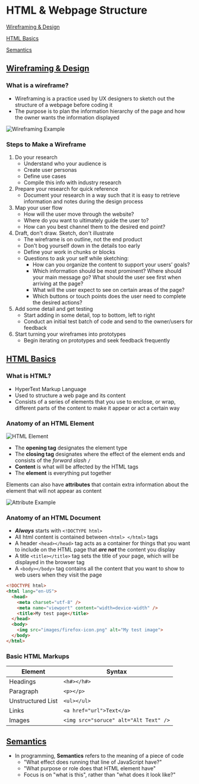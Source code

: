 # HTML & Webpage Structure

[Wireframing & Design](#wireframing--designhttpscareerfoundrycomenblogux-designhow-to-create-your-first-wireframe)

[HTML Basics](#html-basicshttpsdevelopermozillaorgen-usdocslearngettingstartedwiththewebhtmlbasics)

[Semantics](#semanticshttpsdevelopermozillaorgen-usdocsglossarysemantics)

## [Wireframing & Design](https://careerfoundry.com/en/blog/ux-design/how-to-create-your-first-wireframe/)

### What is a wireframe?

* Wireframing is a practice used by UX designers to sketch out the structure of a webpage before coding it
* The purpose is to plan the information hierarchy of the page and how the owner wants the information displayed

![Wireframing Example](https://dpbnri2zg3lc2.cloudfront.net/en/wp-content/uploads/old-blog-uploads/versions/samuel-student-wireframe---x----972-715x---.png)

### Steps to Make a Wireframe

1. Do your research
   * Understand who your audience is
   * Create user personas
   * Define use cases
   * Compile this info with industry research
2. Prepare your research for quick reference
   * Document your research in a way such that it is easy to retrieve information and notes during the design process
3. Map your user flow
   * How will the user move through the website?
   * Where do you want to ultimately guide the user to?
   * How can you best channel them to the desired end point?
4. Draft, don't draw. Sketch, don't illustrate
   * The wireframe is on outline, not the end product
   * Don't bog yourself down in the details too early
   * Define your work in chunks or blocks
   * Questions to ask your self while sketching:
     * How can you organize the content to support your users’ goals?
     * Which information should be most prominent? Where should your main message go? What should the user see first when arriving at the page?
     * What will the user expect to see on certain areas of the page?
     * Which buttons or touch points does the user need to complete the desired actions?
5. Add some detail and get testing
   * Start adding in some detail, top to bottom, left to right
   * Conduct an initial test batch of code and send to the owner/users for feedback
6. Start turning your wireframes into prototypes
   * Begin iterating on prototypes and seek feedback frequently

## [HTML Basics](https://developer.mozilla.org/en-US/docs/Learn/Getting_started_with_the_web/HTML_basics)

### What is HTML?

* HyperText Markup Language
* Used to structure a web page and its content
* Consists of a series of elements that you use to enclose, or wrap, different parts of the content to make it appear or act a certain way

### Anatomy of an HTML Element

![HTML Element](https://developer.mozilla.org/en-US/docs/Learn/Getting_started_with_the_web/HTML_basics/grumpy-cat-small.png)

* The **opening tag** designates the element type
* The **closing tag** designates where the effect of the element ends and consists of the *forward slash* `/`
* **Content** is what will be affected by the HTML tags
* The **element** is everything put together

Elements can also have **attributes** that contain extra information about the element that will not appear as content

![Attribute Example](https://developer.mozilla.org/en-US/docs/Learn/Getting_started_with_the_web/HTML_basics/grumpy-cat-attribute-small.png)

### Anatomy of an HTML Document

* ***Always*** starts with `<!DOCTYPE html>`
* All html content is contained between `<html> </html>` tags
* A header `<head></head>` tag acts as a container for things that you want to include on the HTML page that ***are not*** the content you display
* A title `<title></title>` tag sets the title of your page, which will be displayed in the browser tag
* A `<body></body>` tag contains all the content that you want to show to web users when they visit the page

``` html
<!DOCTYPE html>
<html lang="en-US">
  <head>
    <meta charset="utf-8" />
    <meta name="viewport" content="width=device-width" />
    <title>My test page</title>
  </head>
  <body>
    <img src="images/firefox-icon.png" alt="My test image">
  </body>
</html>
```

### Basic HTML Markups

| **Element** | **Syntax** |
| --- | --- |
| Headings |  `<h#></h#>` |
| Paragraph | `<p></p>` |
| Unstructured List | `<ul></ul>` |
| Links | `<a href="url">Text</a>` |
| Images | `<img src="soruce" alt="Alt Text" />` |

## [Semantics](https://developer.mozilla.org/en-US/docs/Glossary/Semantics)

* In programming, **Semantics** refers to the meaning of a piece of code
  * "What effect does running that line of JavaScript have?"
  * "What purpose or role does that HTML element have"
  * Focus is on "what is this", rather than "what does it look like?"